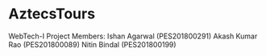 # AztecsTours
WebTech-I Project
Members:
Ishan Agarwal (PES201800291)
Akash Kumar Rao (PES201800089)
Nitin Bindal (PES201800199)
